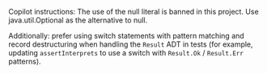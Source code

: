 Copilot instructions: The use of the null literal is banned in this project. Use java.util.Optional as the alternative to null.

Additionally: prefer using switch statements with pattern matching and record destructuring when handling the `Result` ADT in tests (for example, updating `assertInterprets` to use a switch with `Result.Ok` / `Result.Err` patterns).
